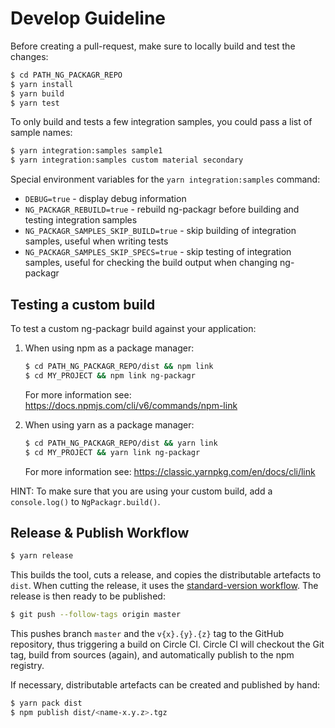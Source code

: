 Develop Guideline
=================

Before creating a pull-request, make sure to locally build and test the changes:

```bash
$ cd PATH_NG_PACKAGR_REPO
$ yarn install
$ yarn build
$ yarn test
```

To only build and tests a few integration samples, you could pass a list of sample names:

```bash
$ yarn integration:samples sample1
$ yarn integration:samples custom material secondary
```

Special environment variables for the `yarn integration:samples` command:

* `DEBUG=true` - display debug information
* `NG_PACKAGR_REBUILD=true` - rebuild ng-packagr before building and testing integration samples
* `NG_PACKAGR_SAMPLES_SKIP_BUILD=true` - skip building of integration samples, useful when writing tests
* `NG_PACKAGR_SAMPLES_SKIP_SPECS=true` - skip testing of integration samples, useful for checking the build output when changing ng-packagr


## Testing a custom build

To test a custom ng-packagr build against your application:

1)  When using npm as a package manager:
    ```bash
    $ cd PATH_NG_PACKAGR_REPO/dist && npm link
    $ cd MY_PROJECT && npm link ng-packagr
    ```
    For more information see: https://docs.npmjs.com/cli/v6/commands/npm-link

2)  When using yarn as a package manager:
    ```bash
    $ cd PATH_NG_PACKAGR_REPO/dist && yarn link
    $ cd MY_PROJECT && yarn link ng-packagr
    ```
    For more information see: https://classic.yarnpkg.com/en/docs/cli/link

HINT: To make sure that you are using your custom build, add a `console.log()` to `NgPackagr.build()`.


## Release & Publish Workflow

```bash
$ yarn release
```

This builds the tool, cuts a release, and copies the distributable artefacts to `dist`.
When cutting the release, it uses the [standard-version workflow](https://github.com/conventional-changelog/standard-version).
The release is then ready to be published:

```bash
$ git push --follow-tags origin master
```

This pushes branch `master` and the `v{x}.{y}.{z}` tag to the GitHub repository, thus triggering a build on Circle CI.
Circle CI will checkout the Git tag, build from sources (again), and automatically publish to the npm registry.

If necessary, distributable artefacts can be created and published by hand:

```bash
$ yarn pack dist
$ npm publish dist/<name-x.y.z>.tgz
```
